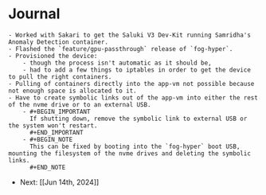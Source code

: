 # Journal
	- Worked with Sakari to get the Saluki V3 Dev-Kit running Samridha's Anomaly Detection container.
	- Flashed the `feature/gpu-passthrough` release of `fog-hyper`.
	- Provisioned the device:
		- though the process isn't automatic as it should be,
		- had to add a few things to iptables in order to get the device to pull the right containers.
	- Pulling of containers directly into the app-vm not possible because not enough space is allocated to it.
	- Have to create symbolic links out of the app-vm into either the rest of the nvme drive or to an external USB.
		- #+BEGIN_IMPORTANT
		  If shutting down, remove the symbolic link to external USB or the system won't restart.
		  #+END_IMPORTANT
		- #+BEGIN_NOTE
		  This can be fixed by booting into the `fog-hyper` boot USB, mounting the filesystem of the nvme drives and deleting the symbolic links.
		  #+END_NOTE
- Next: [[Jun 14th, 2024]]